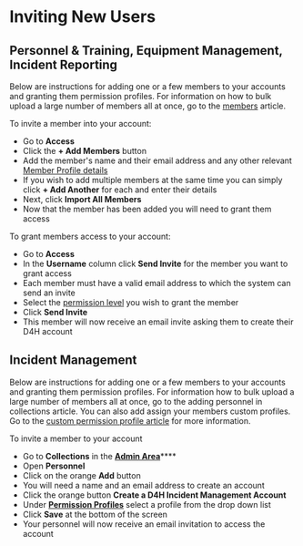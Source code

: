 # Inviting New Users

## Personnel & Training, Equipment Management, Incident Reporting

Below are instructions for adding one or a few members to your accounts and granting them permission profiles. For information on how to bulk upload a large number of members all at once, go to the [members](../personnel-and-training/members/) article.&#x20;

To invite a member into your account:

* Go to **Access**
* Click the **+ Add Members** button
* Add the member's name and their email address and any other relevant [Member Profile details](broken-reference)
* If you wish to add multiple members at the same time you can simply click **+ Add Another** for each and enter their details
* Next, click **Import All Members**
* Now that the member has been added you will need to grant them access

To grant members access to your account:

* Go to **Access**
* In the **Username** column click **Send Invite** for the member you want to grant access
* Each member must have a valid email address to which the system can send an invite
* Select the [permission level](permissions/) you wish to grant the member
* Click **Send Invite**
* This member will now receive an email invite asking them to create their D4H account

## Incident Management

Below are instructions for adding one or a few members to your accounts and granting them permission profiles. For information how to bulk upload a large number of members all at once, go to the adding personnel in collections article. You can also add assign your members custom profiles. Go to the [custom permission profile article](../incident-management/admin-area/incident-management-settings/permission-profiles.md) for more information.&#x20;

To invite a member to your account

* Go to **Collections** in the [**Admin Area**](../incident-management/admin-area/)****
* Open **Personnel**
* Click on the orange **Add** button
* You will need a name and an email address to create an account
* Click the orange button **Create a D4H Incident Management Account**
* Under [**Permission Profiles**](permissions/) select a profile from the drop down list
* Click **Save** at the bottom of the screen
* Your personnel will now receive an email invitation to access the account
